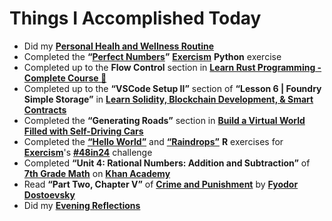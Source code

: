# Things I Accomplished Today

- Did my **[Personal Healh and Wellness Routine](../../routines/2024/personal-health-and-wellness-routine/personal-health-and-wellness-routine-2024-week-5)**
- Completed the **“[Perfect Numbers](https://exercism.org/tracks/python/exercises/perfect-numbers)”** **[Exercism](https://exercism.org)** **Python** exercise
- Completed up to the **Flow Control** section in **[Learn Rust Programming - Complete Course 🦀](https://www.youtube.com/watch?v=BpPEoZW5IiY)**
- Completed up to the **“VSCode Setup II”** section of **“Lesson 6 | Foundry Simple Storage”** in **[Learn Solidity, Blockchain Development, & Smart Contracts](https://www.youtube.com/watch?v=umepbfKp5rI)**
- Completed the **“Generating Roads”** section in **[Build a Virtual World Filled with Self-Driving Cars](https://www.youtube.com/watch?v=5iHejdqYIa8)**
- Completed the **[“Hello World”](https://exercism.org/tracks/r/exercises/hello-world)** and **[“Raindrops”](https://exercism.org/tracks/r/exercises/raindrops)** **R** exercises for **[Exercism](https://exercism.org)**'s **[#48in24](https://exercism.org/challenges/48in24)** challenge
- Completed **“Unit 4: Rational Numbers: Addition and Subtraction”** of **[7th Grade Math](https://www.khanacademy.org/math/cc-seventh-grade-math)** on **[Khan Academy](https://www.khanacademy.org)**
- Read **“Part Two, Chapter V”** of **[Crime and Punishment](https://www.goodreads.com/book/show/7144.Crime_and_Punishment)** by **[Fyodor Dostoevsky](https://www.goodreads.com/author/show/3137322.Fyodor_Dostoevsky)**
- Did my **[Evening Reflections](../../routines/evening-reflections.md)**

